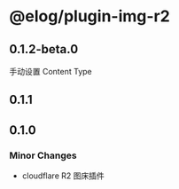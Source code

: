 # @elog/plugin-img-r2

## 0.1.2-beta.0
手动设置 Content Type

## 0.1.1

## 0.1.0

### Minor Changes

- cloudflare R2 图床插件
